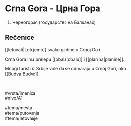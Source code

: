# Crna Gora - Црна Гора

1. Черногория (государство на Балканах)

## Rečenice

[[letovati|Letujemo]] svake godine u Crnoj Gori.

Crna Gora ima prelepu [[obala|obalu]] i [[planina|planine]].

Mnogi turisti iz Srbije vole da se odmaraju u Crnoj Gori, oko [[Budva|Budve]].

<br>

#vrsta/imenica  
#nivo/A1  

#tema/mesta  
#tema/putovanja  
#tema/letovanje  
